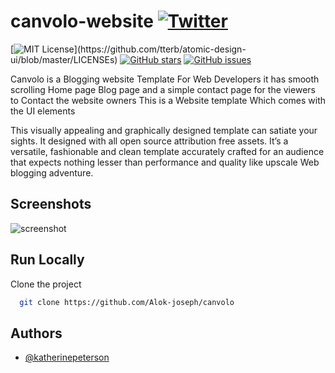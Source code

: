 
# canvolo-website [![Twitter](https://img.shields.io/twitter/url?style=social&url=https%3A%2F%2Fgithub.com%2FAlok-joseph%2Fcanvolo)](https://twitter.com/intent/tweet?text=Wow:&url=https%3A%2F%2Fgithub.com%2FAlok-joseph%2Fcanvolo)
[![MIT License](https://img.shields.io/apm/l/atomic-design-ui.svg?)](https://github.com/tterb/atomic-design-ui/blob/master/LICENSEs) [![GitHub stars](https://img.shields.io/github/stars/Alok-joseph/coffee-website)](https://github.com/Alok-joseph/coffee-website/stargazers)
[![GitHub issues](https://img.shields.io/github/issues/Alok-joseph/coffee-website)](https://github.com/Alok-joseph/coffee-website/issues)

Canvolo is a Blogging website Template For Web Developers it has smooth scrolling Home page Blog page and a simple contact page for the viewers to Contact the website owners
This is a Website template Which comes with the UI elements

This visually appealing and graphically designed template can satiate your sights. It designed with all open source attribution free assets. It’s a versatile, fashionable and clean template accurately crafted for an audience that expects nothing lesser than performance and quality like upscale Web blogging adventure.

## Screenshots
![screenshot](https://user-images.githubusercontent.com/98444143/154883327-59916458-3298-499b-9882-8d042d19c60e.png)

 ## Run Locally

Clone the project

```bash
  git clone https://github.com/Alok-joseph/canvolo
  ```
 ## Authors

- [@katherinepeterson](https://www.github.com/octokatherine)


